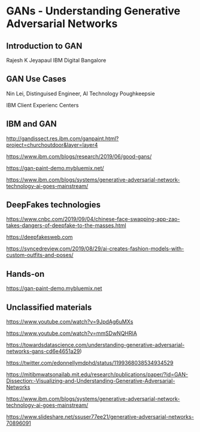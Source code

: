 # GANs - Understanding Generative Adversarial Networks

## Introduction to GAN 
Rajesh K Jeyapaul
IBM Digital Bangalore


## GAN Use Cases

Nin Lei, Distinguised Engineer, AI Technology Poughkeepsie

IBM Client Experienc Centers

## IBM and GAN

http://gandissect.res.ibm.com/ganpaint.html?project=churchoutdoor&layer=layer4

https://www.ibm.com/blogs/research/2019/06/good-gans/

https://gan-paint-demo.mybluemix.net/

https://www.ibm.com/blogs/systems/generative-adversarial-network-technology-ai-goes-mainstream/



## DeepFakes technologies

https://www.cnbc.com/2019/09/04/chinese-face-swapping-app-zao-takes-dangers-of-deepfake-to-the-masses.html

https://deepfakesweb.com

https://syncedreview.com/2019/08/29/ai-creates-fashion-models-with-custom-outfits-and-poses/

## Hands-on 

https://gan-paint-demo.mybluemix.net

## Unclassified materials

https://www.youtube.com/watch?v=9JpdAg6uMXs

https://www.youtube.com/watch?v=mmSDwNQHRlA



https://towardsdatascience.com/understanding-generative-adversarial-networks-gans-cd6e4651a29)

https://twitter.com/edonnellymdphd/status/1199368038534934529

https://mitibmwatsonailab.mit.edu/research/publications/paper/?id=GAN-Dissection:-Visualizing-and-Understanding-Generative-Adversarial-Networks

https://www.ibm.com/blogs/systems/generative-adversarial-network-technology-ai-goes-mainstream/

https://www.slideshare.net/ssuser77ee21/generative-adversarial-networks-70896091


